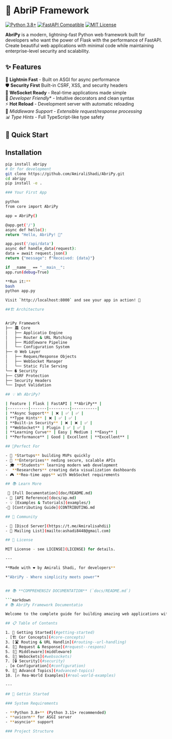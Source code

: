 # 🌟 AbriP Framework

[![Python 3.8+](https://img.shields.io/badge/python-3.8+-blue.svg)](https://www.python.org/downloads/)
[![FastAPI Compatible](https://img.shields.io/badge/ASGI-compatible-green.svg)](https://asgi.readthedocs.io/)
[![MIT License](https://img.shields.io/badge/license-MIT-blue.svg)](LICENSE)

**AbriPy** is a modern, lightning-fast Python web framework built for developers who want the power of Flask with the performance of FastAPI. Create beautiful web applications with minimal code while maintaining enterprise-level security and scalability.

## ✨ Features

🚀 **Lightnin Fast** - Built on ASGI for async performance  
🛡️ **Security First**  Built-in CSRF, XSS, and security headers  
🔌 **WeSocket Ready** - Real-time applications made simple  
🎨 *Developer Friendly** - Intuitive decorators and clean syntax  
⚡ **Hot Reload** - Development server with automatic reloading  
🔧 **Middleware Support* - Extensible request/response processing  
📊 *Type Hints** - Full TypeScript-like type safety  

## 🚀 Quick Start

## Installation

```bash
pip install abripy
# Or for development
git clone https://github.com/AmiraliShadi/AbriPy.git
cd abripy
pip install -e .

### Your First App

python
from core import AbriPy

app = AbriPy()

@app.get('/')
async def hello():
return "Hello, AbriPy! 🚀"

app.post('/api/data')
async def handle_data(request):
data = await request.json()
return {"message": f"Received: {data}"}

if __name__ == "__main__":
app.run(debug=True)

**Run it:**
bash
python app.py

Visit `http://localhost:8000` and see your app in action! 🎉

##🏗️ Architecture


AriPy Framework
├── 🏛️ Core
│   ├── Applicatio Engine
│   ├── Router & URL Matching
│   ├── Middleware Pipeline
│   └── Configuration System
├── 🌐 Web Layer
│   ├── Reques/Response Objects
│   ├── WebSocket Manager
│   └── Static File Serving
└── � Security
├── CSRF Protection
├── Security Headers
└── Input Validation

## 💡 Wh AbriPy?

| Feature | Flask | FastAPI | **AbriPy** |
|---------|-------|---------|-----------|
| **Async Support** | ❌ | ✅ | ✅ |
| **Type Hints** | ❌ | ✅ | ✅ |
| **Built-in Security** | ❌ | ❌ | ✅ |
| **WebSocket** | Plugin | ✅ | ✅ |
| **Learning Curve** | Easy | Medium | **Easy** |
| **Performance** | Good | Excellent | **Excellent** |

## 🎯Perfect For

- 🚀 *Startups** building MVPs quickly
- 🏢 **Enterprises** neding secure, scalable APIs
- 🎓 **Students** learning modern web development
-  **Researchers** creating data visualization dashboards
- 🎮 **Rea-time apps** with WebSocket requirements

## 📚 Learn More

 📖 [Full Documentation](doc/README.md)
- 🎯 [API Reference](docs/ap.md)
- 💡 [Examples & Tutorials](examples/)
-🤝 [Contributing Guide](CONTRIBUTING.md

## 🤝 Community

- 💬 [Discd Server](https://t.me/Amiralisahdii)
- 📧 Mailing List](mailto:ashadi8448@gmail.com)

## 📄 License

MIT License - see LICENSE](LICENSE) for details.

---

**Made with ❤️ by Amirali Shadi, for developers**

*"AbriPy - Where simplicity meets power"*


## 📚 **COMPREHENSIV DOCUMENTATION** (`docs/README.md`)

```markdown
# 📚 AbriPy Framework Documentatio

Welcome to the complete guide for building amazing web applications with AbriPy!

## 📋 Table of Contents

1. 🚀 Getting Started](#getting-started)
. [🏗️ Cor Concepts](#core-concepts)
3. [🛣️ Routing & URL Handlin](#routing--url-handling)
4. [📝 Request & Response](#request--respons)
5. [🔧 Middleware](middleware)
6. [🔌 Webockets](#websockets)
7. [🔒 Security](#security)
. [⚙️ Configuration](#configuration)
9. [🎯 Advancd Topics](#advanced-topics)
10. [🔥 Rea-World Examples](#real-world-examples)

---

## 🚀 Gettin Started

### System Requirements

- **Python 3.8+** (Python 3.11+ recommended)
- **uvicorn** for ASGI server
- **asyncio** support

### Project Structure

